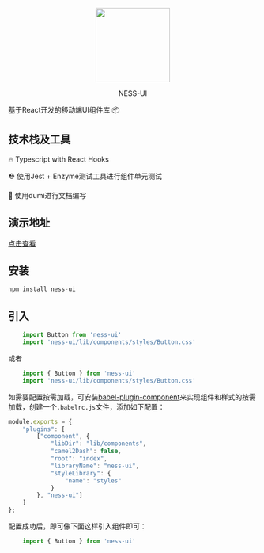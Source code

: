 <p align="center"><img src="https://github.com/tanghua93/upload-img-files/blob/master/logo.png" width="150" height="150"/></p>
<p align="center">NESS-UI</p>

基于React开发的移动端UI组件库 📦

## 技术栈及工具

🔥 Typescript with React Hooks

⛑️ 使用Jest + Enzyme测试工具进行组件单元测试

📃 使用dumi进行文档编写

## 演示地址

<a href="https://tanghua93.github.io/ness-ui-doc" target="_blank">点击查看</a>

## 安装
```js
npm install ness-ui
```

## 引入
```js
    import Button from 'ness-ui'
    import 'ness-ui/lib/components/styles/Button.css'
```
或者
```js
    import { Button } from 'ness-ui'
    import 'ness-ui/lib/components/styles/Button.css'
```
如需要配置按需加载，可安装<a href="https://www.npmjs.com/package/babel-plugin-component" target="_blank">babel-plugin-component</a>来实现组件和样式的按需加载，创建一个`.babelrc.js`文件，添加如下配置：
```js
module.exports = {
    "plugins": [
        ["component", {
            "libDir": "lib/components",
            "camel2Dash": false,
            "root": "index",
            "libraryName": "ness-ui",
            "styleLibrary": {
                "name": "styles"
            }
        }, "ness-ui"]
    ]
};
```
配置成功后，即可像下面这样引入组件即可：

``` js
    import { Button } from 'ness-ui'
```


